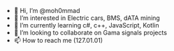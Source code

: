 - 👋 Hi, I’m @moh0mmad
- 👀 I’m interested in Electric cars, BMS, dATA mining 
- 🌱 I’m currently learning c#, c++, JavaScript, Kotlin
- 💞️ I’m looking to collaborate on Gama signals projects 
- 📫 How to reach me (127.01.01)
